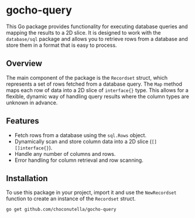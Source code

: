 # gocho-query

This Go package provides functionality for executing database queries and mapping the results to a 2D slice. It is designed to work with the `database/sql` package and allows you to retrieve rows from a database and store them in a format that is easy to process.

## Overview

The main component of the package is the `Recordset` struct, which represents a set of rows fetched from a database query. The `Map` method maps each row of data into a 2D slice of `interface{}` type. This allows for a flexible, dynamic way of handling query results where the column types are unknown in advance.

## Features

- Fetch rows from a database using the `sql.Rows` object.
- Dynamically scan and store column data into a 2D slice (`[][]interface{}`).
- Handle any number of columns and rows.
- Error handling for column retrieval and row scanning.

## Installation

To use this package in your project, import it and use the `NewRecordset` function to create an instance of the `Recordset` struct.

```bash
go get github.com/choconutella/gocho-query

